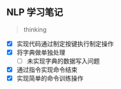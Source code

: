 ## NLP 学习笔记

> thinking

- [x] 实现代码通过制定按键执行制定操作
- [x] 将字典做单独处理
  - [ ] 未实现字典的数据写入问题
- [x] 通过指令实现命令结束
- [x] 实现简单的命令训练操作
